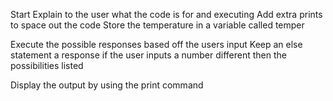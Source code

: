 Start
Explain to the user what the code is for and executing
Add extra prints to space out the code
Store the temperature in a variable called temper

Execute the possible responses based off the users input
Keep an else statement a response if the user inputs a number different then the possibilities listed 

Display the output by using the print command 


